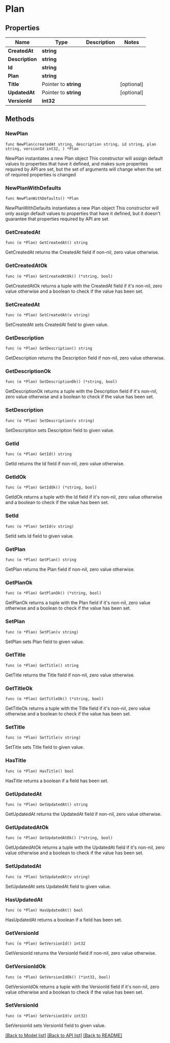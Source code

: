 # Plan

## Properties

Name | Type | Description | Notes
------------ | ------------- | ------------- | -------------
**CreatedAt** | **string** |  | 
**Description** | **string** |  | 
**Id** | **string** |  | 
**Plan** | **string** |  | 
**Title** | Pointer to **string** |  | [optional] 
**UpdatedAt** | Pointer to **string** |  | [optional] 
**VersionId** | **int32** |  | 

## Methods

### NewPlan

`func NewPlan(createdAt string, description string, id string, plan string, versionId int32, ) *Plan`

NewPlan instantiates a new Plan object
This constructor will assign default values to properties that have it defined,
and makes sure properties required by API are set, but the set of arguments
will change when the set of required properties is changed

### NewPlanWithDefaults

`func NewPlanWithDefaults() *Plan`

NewPlanWithDefaults instantiates a new Plan object
This constructor will only assign default values to properties that have it defined,
but it doesn't guarantee that properties required by API are set

### GetCreatedAt

`func (o *Plan) GetCreatedAt() string`

GetCreatedAt returns the CreatedAt field if non-nil, zero value otherwise.

### GetCreatedAtOk

`func (o *Plan) GetCreatedAtOk() (*string, bool)`

GetCreatedAtOk returns a tuple with the CreatedAt field if it's non-nil, zero value otherwise
and a boolean to check if the value has been set.

### SetCreatedAt

`func (o *Plan) SetCreatedAt(v string)`

SetCreatedAt sets CreatedAt field to given value.


### GetDescription

`func (o *Plan) GetDescription() string`

GetDescription returns the Description field if non-nil, zero value otherwise.

### GetDescriptionOk

`func (o *Plan) GetDescriptionOk() (*string, bool)`

GetDescriptionOk returns a tuple with the Description field if it's non-nil, zero value otherwise
and a boolean to check if the value has been set.

### SetDescription

`func (o *Plan) SetDescription(v string)`

SetDescription sets Description field to given value.


### GetId

`func (o *Plan) GetId() string`

GetId returns the Id field if non-nil, zero value otherwise.

### GetIdOk

`func (o *Plan) GetIdOk() (*string, bool)`

GetIdOk returns a tuple with the Id field if it's non-nil, zero value otherwise
and a boolean to check if the value has been set.

### SetId

`func (o *Plan) SetId(v string)`

SetId sets Id field to given value.


### GetPlan

`func (o *Plan) GetPlan() string`

GetPlan returns the Plan field if non-nil, zero value otherwise.

### GetPlanOk

`func (o *Plan) GetPlanOk() (*string, bool)`

GetPlanOk returns a tuple with the Plan field if it's non-nil, zero value otherwise
and a boolean to check if the value has been set.

### SetPlan

`func (o *Plan) SetPlan(v string)`

SetPlan sets Plan field to given value.


### GetTitle

`func (o *Plan) GetTitle() string`

GetTitle returns the Title field if non-nil, zero value otherwise.

### GetTitleOk

`func (o *Plan) GetTitleOk() (*string, bool)`

GetTitleOk returns a tuple with the Title field if it's non-nil, zero value otherwise
and a boolean to check if the value has been set.

### SetTitle

`func (o *Plan) SetTitle(v string)`

SetTitle sets Title field to given value.

### HasTitle

`func (o *Plan) HasTitle() bool`

HasTitle returns a boolean if a field has been set.

### GetUpdatedAt

`func (o *Plan) GetUpdatedAt() string`

GetUpdatedAt returns the UpdatedAt field if non-nil, zero value otherwise.

### GetUpdatedAtOk

`func (o *Plan) GetUpdatedAtOk() (*string, bool)`

GetUpdatedAtOk returns a tuple with the UpdatedAt field if it's non-nil, zero value otherwise
and a boolean to check if the value has been set.

### SetUpdatedAt

`func (o *Plan) SetUpdatedAt(v string)`

SetUpdatedAt sets UpdatedAt field to given value.

### HasUpdatedAt

`func (o *Plan) HasUpdatedAt() bool`

HasUpdatedAt returns a boolean if a field has been set.

### GetVersionId

`func (o *Plan) GetVersionId() int32`

GetVersionId returns the VersionId field if non-nil, zero value otherwise.

### GetVersionIdOk

`func (o *Plan) GetVersionIdOk() (*int32, bool)`

GetVersionIdOk returns a tuple with the VersionId field if it's non-nil, zero value otherwise
and a boolean to check if the value has been set.

### SetVersionId

`func (o *Plan) SetVersionId(v int32)`

SetVersionId sets VersionId field to given value.



[[Back to Model list]](../README.md#documentation-for-models) [[Back to API list]](../README.md#documentation-for-api-endpoints) [[Back to README]](../README.md)


